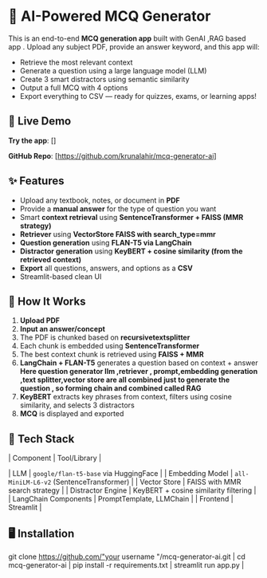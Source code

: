 # 📘 AI-Powered MCQ Generator

This is an end-to-end **MCQ generation app** built with  GenAI ,RAG based app  . Upload any subject PDF, provide an answer keyword, and this app will:

- Retrieve the most relevant context
- Generate a question using a large language model (LLM)
- Create 3 smart distractors using semantic similarity
- Output a full MCQ with 4 options
- Export everything to CSV — ready for quizzes, exams, or learning apps!



## 🚀 Live Demo

**Try the app**: []

**GitHub Repo**: [https://github.com/krunalahir/mcq-generator-ai]



## ✨ Features

-  Upload any textbook, notes, or document in **PDF**
-  Provide a **manual answer** for the type of question you want
-  Smart **context retrieval** using **SentenceTransformer + FAISS (MMR strategy)**
-  **Retriever** using **VectorStore FAISS with search_type=mmr**
-  **Question generation** using **FLAN-T5 via LangChain**
-  **Distractor generation** using **KeyBERT + cosine similarity (from the retrieved context)**
-  **Export** all questions, answers, and options as a **CSV**
-  Streamlit-based clean UI


## 🧠 How It Works

1. **Upload PDF**
2. **Input an answer/concept** 
3. The PDF is chunked based on **recursivetextsplitter**
4. Each chunk is embedded using **SentenceTransformer**
5. The best context chunk is retrieved using **FAISS + MMR**
6. **LangChain + FLAN-T5** generates a question based on context + answer
      **Here question generator llm ,retriever , prompt,embedding generation ,text splitter,vector store are all combined just to generate the question , so forming chain and combined called RAG**
7. **KeyBERT** extracts key phrases from context, filters using cosine similarity, and selects 3 distractors
8. **MCQ** is displayed and exported


## 🔧 Tech Stack

| Component             | Tool/Library                              |

| LLM                   |  `google/flan-t5-base` via HuggingFace    |
| Embedding Model       |  `all-MiniLM-L6-v2` (SentenceTransformer) |
| Vector Store          |  FAISS with MMR search strategy           |
| Distractor Engine     |  KeyBERT + cosine similarity filtering    |
| LangChain Components  |  PromptTemplate, LLMChain                 |
| Frontend              |  Streamlit                                |



## 🖥️ Installation


git clone https://github.com/"your username "/mcq-generator-ai.git  |
cd mcq-generator-ai  |
pip install -r requirements.txt  |
streamlit run app.py  |

